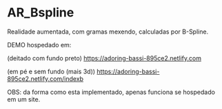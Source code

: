 # AR_Bspline

Realidade aumentada, com gramas mexendo, calculadas por B-Spline.

DEMO hospedado em:

  (deitado com fundo preto) https://adoring-bassi-895ce2.netlify.com
  
  (em pé e sem fundo (mais 3d)) https://adoring-bassi-895ce2.netlify.com/indexb


OBS: da forma como esta implementado, apenas funciona se hospedado em um site.

